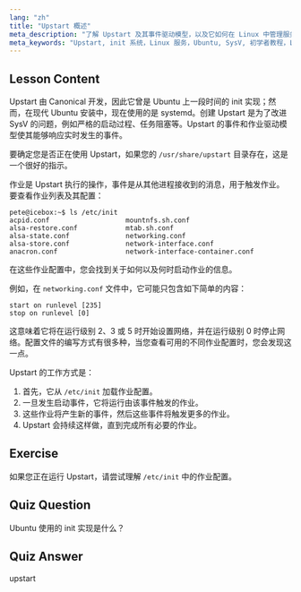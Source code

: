 ```yaml
---
lang: "zh"
title: "Upstart 概述"
meta_description: "了解 Upstart 及其事件驱动模型，以及它如何在 Linux 中管理服务。理解 Upstart 作业配置及其作为 init 系统的作用。"
meta_keywords: "Upstart, init 系统，Linux 服务，Ubuntu, SysV, 初学者教程，Linux 指南"
---
```


## Lesson Content

Upstart 由 Canonical 开发，因此它曾是 Ubuntu 上一段时间的 init 实现；然而，在现代 Ubuntu 安装中，现在使用的是 systemd。创建 Upstart 是为了改进 SysV 的问题，例如严格的启动过程、任务阻塞等。Upstart 的事件和作业驱动模型使其能够响应实时发生的事件。

要确定您是否正在使用 Upstart，如果您的 `/usr/share/upstart` 目录存在，这是一个很好的指示。

作业是 Upstart 执行的操作，事件是从其他进程接收到的消息，用于触发作业。要查看作业列表及其配置：

```plaintext
pete@icebox:~$ ls /etc/init
acpid.conf                   mountnfs.sh.conf
alsa-restore.conf            mtab.sh.conf
alsa-state.conf              networking.conf
alsa-store.conf              network-interface.conf
anacron.conf                 network-interface-container.conf
```

在这些作业配置中，您会找到关于如何以及何时启动作业的信息。

例如，在 `networking.conf` 文件中，它可能只包含如下简单的内容：

```plaintext
start on runlevel [235]
stop on runlevel [0]
```

这意味着它将在运行级别 2、3 或 5 时开始设置网络，并在运行级别 0 时停止网络。配置文件的编写方式有很多种，当您查看可用的不同作业配置时，您会发现这一点。

Upstart 的工作方式是：

1. 首先，它从 `/etc/init` 加载作业配置。
2. 一旦发生启动事件，它将运行由该事件触发的作业。
3. 这些作业将产生新的事件，然后这些事件将触发更多的作业。
4. Upstart 会持续这样做，直到完成所有必要的作业。

## Exercise

如果您正在运行 Upstart，请尝试理解 `/etc/init` 中的作业配置。

## Quiz Question

Ubuntu 使用的 init 实现是什么？

## Quiz Answer

upstart
